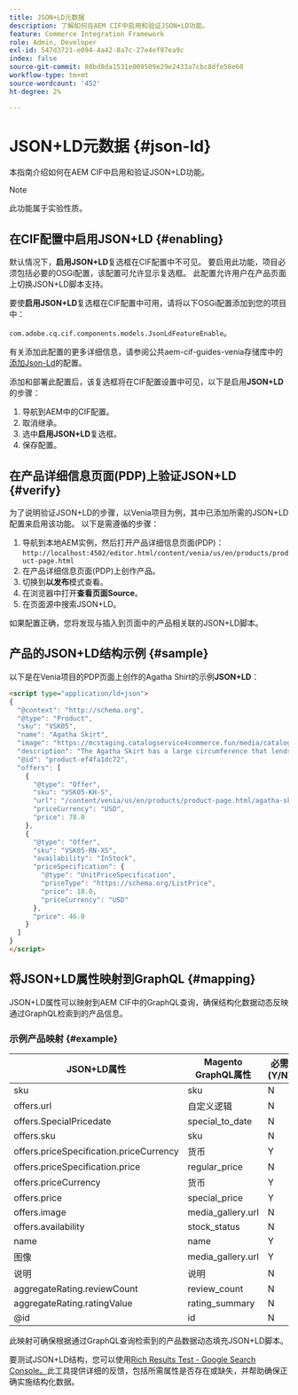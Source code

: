 ```yaml
---
title: JSON+LD元数据
description: 了解如何在AEM CIF中启用和验证JSON+LD功能。
feature: Commerce Integration Framework
role: Admin, Developer
exl-id: 547d3721-e094-4a42-8a7c-27e4ef97ea9c
index: false
source-git-commit: 80bd8da1531e009509e29e2433a7cbc8dfe58e60
workflow-type: tm+mt
source-wordcount: '452'
ht-degree: 2%

---
```



# JSON+LD元数据 {#json-ld}

本指南介绍如何在AEM CIF中启用和验证JSON+LD功能。

>[!NOTE]
>
> 此功能属于实验性质。

## 在CIF配置中启用JSON+LD {#enabling}

默认情况下，**启用JSON+LD**&#x200B;复选框在CIF配置中不可见。 要启用此功能，项目必须包括必要的OSGi配置，该配置可允许显示复选框。 此配置允许用户在产品页面上切换JSON+LD脚本支持。

要使&#x200B;**启用JSON+LD**&#x200B;复选框在CIF配置中可用，请将以下OSGi配置添加到您的项目中：

`com.adobe.cq.cif.components.models.JsonLdFeatureEnable`。

有关添加此配置的更多详细信息，请参阅公共aem-cif-guides-venia存储库中的[添加Json-Ld](https://github.com/adobe/aem-cif-guides-venia/blob/main/ui.config/src/main/content/jcr_root/apps/venia/osgiconfig/config/com.adobe.cq.cif.components.models.JsonLdFeatureEnable.cfg.json)的配置。

添加和部署此配置后，该复选框将在CIF配置设置中可见，以下是启用&#x200B;**JSON+LD**&#x200B;的步骤：

1. 导航到AEM中的CIF配置。
1. 取消继承。
1. 选中&#x200B;**启用JSON+LD**&#x200B;复选框。
1. 保存配置。

## 在产品详细信息页面(PDP)上验证JSON+LD {#verify}

为了说明验证JSON+LD的步骤，以Venia项目为例，其中已添加所需的JSON+LD配置来启用该功能。 以下是需遵循的步骤：

1. 导航到本地AEM实例，然后打开产品详细信息页面(PDP)： `http://localhost:4502/editor.html/content/venia/us/en/products/product-page.html`
1. 在产品详细信息页面(PDP)上创作产品。
1. 切换到&#x200B;**以发布**&#x200B;模式查看。
1. 在浏览器中打开&#x200B;**查看页面Source**。
1. 在页面源中搜索JSON+LD。

如果配置正确，您将发现与插入到页面中的产品相关联的JSON+LD脚本。

## 产品的JSON+LD结构示例 {#sample}

以下是在Venia项目的PDP页面上创作的Agatha Shirt的示例&#x200B;**JSON+LD**：

```html
<script type="application/ld+json">
{
  "@context": "http://schema.org",
  "@type": "Product",
  "sku": "VSK05",
  "name": "Agatha Skirt",
  "image": "https://mcstaging.catalogservice4commerce.fun/media/catalog/product/cache/926ea6fc2ad48a7202ff4587b6c2768e/v/s/vsk05-pe_main_2.jpg",
  "description": "The Agatha Skirt has a large circumference that lends itself to all sorts of drama...",
  "@id": "product-ef4fa1dc72",
  "offers": [
    {
      "@type": "Offer",
      "sku": "VSK05-KH-S",
      "url": "/content/venia/us/en/products/product-page.html/agatha-skirt.html",
      "priceCurrency": "USD",
      "price": 78.0
    },
    {
      "@type": "Offer",
      "sku": "VSK05-RN-XS",
      "availability": "InStock",
      "priceSpecification": {
        "@type": "UnitPriceSpecification",
        "priceType": "https://schema.org/ListPrice",
        "price": 18.0,
        "priceCurrency": "USD"
      },
      "price": 46.0
    }
  ]
}
</script>
```

## 将JSON+LD属性映射到GraphQL {#mapping}

JSON+LD属性可以映射到AEM CIF中的GraphQL查询，确保结构化数据动态反映通过GraphQL检索到的产品信息。

### 示例产品映射 {#example}

| JSON+LD属性 | Magento GraphQL属性 | 必需(Y/N) |
|---------------------------------|-------------------|---|
| sku | sku | N |
| offers.url | 自定义逻辑 | N |
| offers.SpecialPricedate | special_to_date | N |
| offers.sku | sku | N |
| offers.priceSpecification.priceCurrency | 货币 | Y |
| offers.priceSpecification.price | regular_price | N |
| offers.priceCurrency | 货币 | Y |
| offers.price | special_price | Y |
| offers.image | media_gallery.url | N |
| offers.availability | stock_status | N |
| name | name | Y |
| 图像 | media_gallery.url | Y |
| 说明 | 说明 | N |
| aggregateRating.reviewCount | review_count | N |
| aggregateRating.ratingValue | rating_summary | N |
| @id | id | N |

此映射可确保根据通过GraphQL查询检索到的产品数据动态填充JSON+LD脚本。

要测试JSON+LD结构，您可以使用[Rich Results Test - Google Search Console。](https://search.google.com/test/rich-results/result?id=wtU3LVIEM8H7Aaf5qqK9qw)此工具提供详细的反馈，包括所需属性是否存在或缺失，并帮助确保正确实施结构化数据。
